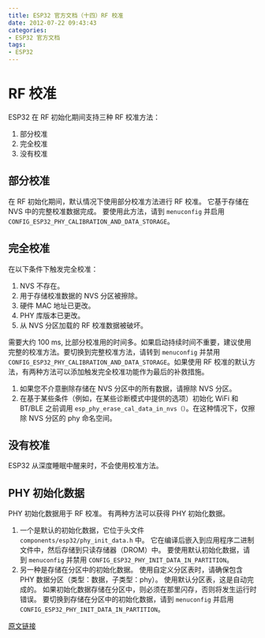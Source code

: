 ```yaml
---
title: ESP32 官方文档（十四）RF 校准
date: 2012-07-22 09:43:43
categories:
- ESP32 官方文档
tags:
- ESP32
---
```


# RF 校准

ESP32 在 RF 初始化期间支持三种 RF 校准方法：

 1. 部分校准
 2. 完全校准
 3. 没有校准

## 部分校准

在 RF 初始化期间，默认情况下使用部分校准方法进行 RF 校准。 它基于存储在 NVS 中的完整校准数据完成。 要使用此方法，请到 `menuconfig` 并启用 `CONFIG_ESP32_PHY_CALIBRATION_AND_DATA_STORAGE`。

## 完全校准

在以下条件下触发完全校准：

1. NVS  不存在。
2. 用于存储校准数据的  NVS  分区被擦除。
3. 硬件 MAC  地址已更改。
4. PHY 库版本已更改。
5. 从 NVS 分区加载的 RF 校准数据被破坏。

需要大约  100 ms, 比部分校准用的时间多。如果启动持续时间不重要，建议使用完整的校准方法。要切换到完整校准方法，请转到 `menuconfig` 并禁用 `CONFIG_ESP32_PHY_CALIBRATION_AND_DATA_STORAGE`。如果使用 RF 校准的默认方法，有两种方法可以添加触发完全校准功能作为最后的补救措施。

1. 如果您不介意删除存储在  NVS  分区中的所有数据，请擦除 NVS 分区。
2. 在基于某些条件（例如，在某些诊断模式中提供的选项）初始化 WiFi  和 BT/BLE 之前调用 `esp_phy_erase_cal_data_in_nvs（）`。在这种情况下，仅擦除 NVS 分区的 phy 命名空间。

## 没有校准

ESP32 从深度睡眠中醒来时，不会使用校准方法。

## PHY 初始化数据

PHY 初始化数据用于 RF 校准。 有两种方法可以获得 PHY 初始化数据。

1.  一个是默认的初始化数据，它位于头文件 `components/esp32/phy_init_data.h` 中。 它在编译后嵌入到应用程序二进制文件中，然后存储到只读存储器（DROM）中。 要使用默认初始化数据，请到 `menuconfig` 并禁用 `CONFIG_ESP32_PHY_INIT_DATA_IN_PARTITION`。
2. 另一种是存储在分区中的初始化数据。 使用自定义分区表时，请确保包含 PHY 数据分区（类型：数据，子类型：phy）。 使用默认分区表，这是自动完成的。 如果初始化数据存储在分区中，则必须在那里闪存，否则将发生运行时错误。 要切换到存储在分区中的初始化数据，请到 `menuconfig` 并启用 `CONFIG_ESP32_PHY_INIT_DATA_IN_PARTITION`。

[原文链接](https://docs.espressif.com/projects/esp-idf/en/latest/api-guides/RF_calibration.html)
